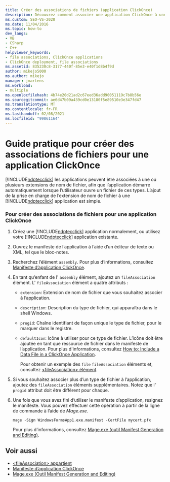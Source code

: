 ```yaml
---
title: Créer des associations de fichiers (application ClickOnce)
description: Découvrez comment associer une application ClickOnce à une ou plusieurs extensions de nom de fichier, afin que l’application démarre lorsque l’utilisateur ouvre un fichier de ce type.
ms.custom: SEO-VS-2020
ms.date: 11/04/2016
ms.topic: how-to
dev_langs:
- VB
- CSharp
- C++
helpviewer_keywords:
- file associations, ClickOnce applications
- ClickOnce deployment, file associations
ms.assetid: 835230c8-3177-440f-85e3-e40f1d8b4f9d
author: mikejo5000
ms.author: mikejo
manager: jmartens
ms.workload:
- multiple
ms.openlocfilehash: 4b74e20d21ad2c67eed36add90051119c7b8b56e
ms.sourcegitcommit: ae6d47b09a439cd0e13180f5e89510e3e347fd47
ms.translationtype: MT
ms.contentlocale: fr-FR
ms.lasthandoff: 02/08/2021
ms.locfileid: "99861164"
---
```

# <a name="how-to-create-file-associations-for-a-clickonce-application"></a>Guide pratique pour créer des associations de fichiers pour une application ClickOnce
[!INCLUDE[ndptecclick](../deployment/includes/ndptecclick_md.md)] les applications peuvent être associées à une ou plusieurs extensions de nom de fichier, afin que l’application démarre automatiquement lorsque l’utilisateur ouvre un fichier de ces types. L’ajout de la prise en charge de l’extension de nom de fichier à une [!INCLUDE[ndptecclick](../deployment/includes/ndptecclick_md.md)] application est simple.

### <a name="to-create-file-associations-for-a-clickonce-application"></a>Pour créer des associations de fichiers pour une application ClickOnce

1. Créez une [!INCLUDE[ndptecclick](../deployment/includes/ndptecclick_md.md)] application normalement, ou utilisez votre [!INCLUDE[ndptecclick](../deployment/includes/ndptecclick_md.md)] application existante.

2. Ouvrez le manifeste de l’application à l’aide d’un éditeur de texte ou XML, tel que le bloc-notes.

3. Recherchez l’élément `assembly`. Pour plus d’informations, consultez [Manifeste d’application ClickOnce](../deployment/clickonce-application-manifest.md).

4. En tant qu’enfant de l' `assembly` élément, ajoutez un `fileAssociation` élément. L' `fileAssociation` élément a quatre attributs :

   - `extension`: Extension de nom de fichier que vous souhaitez associer à l’application.

   - `description`: Description du type de fichier, qui apparaîtra dans le shell Windows.

   - `progid`: Chaîne identifiant de façon unique le type de fichier, pour le marquer dans le registre.

   - `defaultIcon`: Icône à utiliser pour ce type de fichier. L’icône doit être ajoutée en tant que ressource de fichier dans le manifeste de l’application. Pour plus d'informations, consultez [How to: Include a Data File in a ClickOnce Application](../deployment/how-to-include-a-data-file-in-a-clickonce-application.md).

     Pour obtenir un exemple des `file` `fileAssociation` éléments et, consultez [ \<fileAssociation> élément](../deployment/fileassociation-element-clickonce-application.md).

5. Si vous souhaitez associer plus d’un type de fichier à l’application, ajoutez des `fileAssociation` éléments supplémentaires. Notez que l' `progid` attribut doit être différent pour chaque.

6. Une fois que vous avez fini d’utiliser le manifeste d’application, resignez le manifeste. Vous pouvez effectuer cette opération à partir de la ligne de commande à l’aide de *Mage.exe*.

    `mage -Sign WindowsFormsApp1.exe.manifest -CertFile mycert.pfx`

    Pour plus d’informations, consultez [Mage.exe (outil Manifest Generation and Editing)](/dotnet/framework/tools/mage-exe-manifest-generation-and-editing-tool).

## <a name="see-also"></a>Voir aussi
- [\<fileAssociation> appartient](../deployment/fileassociation-element-clickonce-application.md)
- [Manifeste d’application ClickOnce](../deployment/clickonce-application-manifest.md)
- [Mage.exe (Outil Manifest Generation and Editing)](/dotnet/framework/tools/mage-exe-manifest-generation-and-editing-tool)